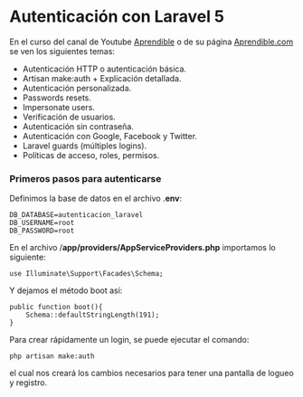 # Autenticación con Laravel 5
En el curso del canal de Youtube [Aprendible](https://www.youtube.com/watch?v=4yh-4slFyfI&list=PLpKWS6gp0jd-nJe6BFgHT06APfxp5YIsL) o de su página [Aprendible.com](https://aprendible.com/series/autenticacion) se ven los siguientes temas:
- Autenticación HTTP o autenticación básica.
- Artisan make:auth + Explicación detallada.
- Autenticación personalizada.
- Passwords resets.
- Impersonate users.
- Verificación de usuarios.
- Autenticación sin contraseña.
- Autenticación con Google, Facebook y Twitter.
- Laravel guards (múltiples logins).
- Políticas de acceso, roles, permisos.  
  
  
### Primeros pasos para autenticarse
Definimos la base de datos en el archivo .**env**:
```
DB_DATABASE=autenticacion_laravel
DB_USERNAME=root
DB_PASSWORD=root
```  
  
En el archivo /**app/providers/AppServiceProviders.php** importamos lo siguiente:
```
use Illuminate\Support\Facades\Schema;
```  
  
Y dejamos el método boot así:
```
public function boot(){
    Schema::defaultStringLength(191);
}
```  
  
Para crear rápidamente un login, se puede ejecutar el comando:
```
php artisan make:auth
```  
el cual nos creará los cambios necesarios para tener una pantalla de logueo y registro.  
  
